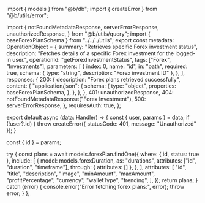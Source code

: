 import { models } from "@b/db";
import { createError } from "@b/utils/error";

import {
  notFoundMetadataResponse,
  serverErrorResponse,
  unauthorizedResponse,
} from "@b/utils/query";
import { baseForexPlanSchema } from "../../../utils";
export const metadata: OperationObject = {
  summary: "Retrieves specific Forex investment status",
  description:
    "Fetches details of a specific Forex investment for the logged-in user.",
  operationId: "getForexInvestmentStatus",
  tags: ["Forex", "Investments"],
  parameters: [
    {
      index: 0,
      name: "id",
      in: "path",
      required: true,
      schema: { type: "string", description: "Forex investment ID" },
    },
  ],
  responses: {
    200: {
      description: "Forex plans retrieved successfully",
      content: {
        "application/json": {
          schema: {
            type: "object",
            properties: baseForexPlanSchema,
          },
        },
      },
    },
    401: unauthorizedResponse,
    404: notFoundMetadataResponse("Forex Investment"),
    500: serverErrorResponse,
  },
  requiresAuth: true,
};

export default async (data: Handler) => {
  const { user, params } = data;
  if (!user?.id) {
    throw createError({ statusCode: 401, message: "Unauthorized" });
  }

  const { id } = params;

  try {
    const plans = await models.forexPlan.findOne({
      where: { id, status: true },
      include: [
        {
          model: models.forexDuration,
          as: "durations",
          attributes: ["id", "duration", "timeframe"],
          through: { attributes: [] },
        },
      ],
      attributes: [
        "id",
        "title",
        "description",
        "image",
        "minAmount",
        "maxAmount",
        "profitPercentage",
        "currency",
        "walletType",
        "trending",
      ],
    });
    return plans;
  } catch (error) {
    console.error("Error fetching forex plans:", error);
    throw error;
  }
};
